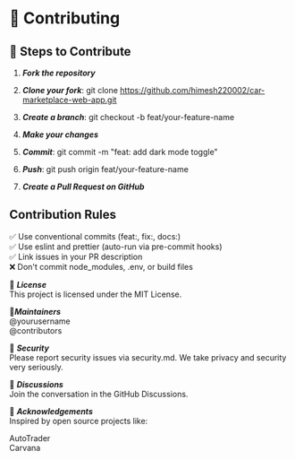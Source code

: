 # 🤝 Contributing
## 🧩 Steps to Contribute

1. ***Fork the repository***

2. ***Clone your fork***:  git clone https://github.com/himesh220002/car-marketplace-web-app.git

3. ***Create a branch***:  git checkout -b feat/your-feature-name

4. ***Make your changes***

5. ***Commit***:  git commit -m "feat: add dark mode toggle"

6. ***Push***:  git push origin feat/your-feature-name

7. ***Create a Pull Request on GitHub***

 ## Contribution Rules
✅ Use conventional commits (feat:, fix:, docs:)   
✅ Use eslint and prettier (auto-run via pre-commit hooks)   
✅ Link issues in your PR description   
❌ Don't commit node_modules, .env, or build files   



📜 ***License***  
This project is licensed under the MIT License.

🤝***Maintainers***  
@yourusername  
@contributors

🔐 ***Security***  
Please report security issues via security.md.
We take privacy and security very seriously.

💬 ***Discussions***  
Join the conversation in the GitHub Discussions.

🙌 ***Acknowledgements***  
Inspired by open source projects like:

AutoTrader  
Carvana
